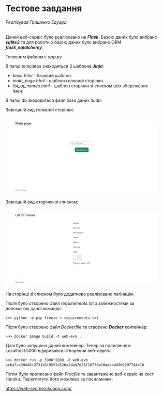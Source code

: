 # Тестове завдання
###### Реалізував Грищенко Едуард

Даний веб-сервіс було реалізовано на ***Flask***.
Базою даних було вибрано ***sqlite3*** та для роботи з базою даних було вибрано ORM  ***flask_sqlalchemy***.

Головним файлом є *app.py*.

В папці templates знаходяться 3 шаблона ***Jinja***:
+ *base.html* - базовий шаблон.
+ *main_page.html* - шаблон головної сторінки.
+ *list_of_names.html* - шаблон сторінки зі списком всіх збережених імен.

В папці db знаходиться файл бази даних *hi.db*.

Зовнішній вид головної сторінки:

![image info](./images/main_page.png)
---

Зовнішній вид сторінки зі списком:

![image info](./images/list_of_names.png)
---

На сторінці зі списком було додатково реалізовано пагінацію.

Після було створено файл *requirements.txt* з залежностями за допомогою даної команди:

```
>>> python -m pip freeze > requirements.txt
```

Після було створено файл *Dockerfile* та створено ***Docker*** контейнер:

```
>>> docker image build -t web-evo .
```

Далі було запущено даний контейнер. Тепер за посиланням Localhost:5000 відкривався створений веб-сервіс.

```
>>> docker run -p 5000:5000 -d web-evo
acba7ce39d46c9731a9c9555a526a2dab7e28716776e10adac445d9197744e10
```

Потім було прописано файл *Procfile* та завантажено веб-сервіс на хост Heroku. Переглягути його можливо за посиланням:

https://web-evo.herokuapp.com/
